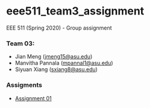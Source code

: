 # eee511_team3_assignment
EEE 511 (Spring 2020) - Group assignment

### Team 03:

- Jian Meng (jmeng15@asu.edu)
- Manvitha Pannala (mpannal1@asu.edu)
- Siyuan Xiang (sxiang8@asu.edu)

### Assigments

- [Assignment 01](https://github.com/mengjian0502/eee511_team3_assignment/tree/master/assignment01) 
